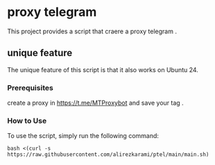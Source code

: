 # proxy telegram

This project provides a script that craere a proxy telegram . 

## unique feature
The unique feature of this script is that it also works on Ubuntu 24.


### Prerequisites
create a proxy in https://t.me/MTProxybot and save your tag . 

### How to Use

To use the script, simply run the following command:

```bash <(curl -s https://raw.githubusercontent.com/alirezkarami/ptel/main/main.sh)```


